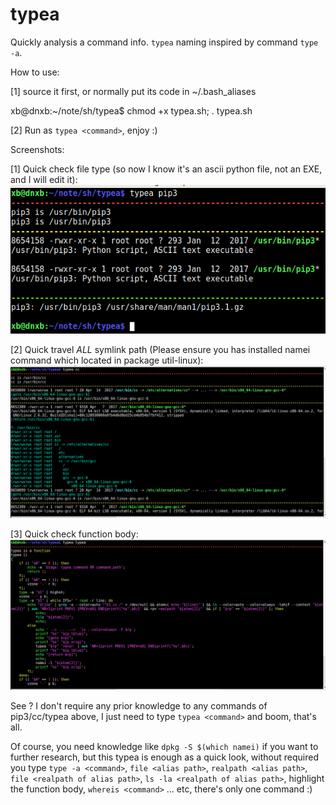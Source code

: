 # typea

Quickly analysis a command info. `typea` naming inspired by command `type -a`.  

How to use:  

[1]  source it first, or normally put its code in ~/.bash_aliases  

xb@dnxb:~/note/sh/typea$ chmod +x typea.sh; . typea.sh  

[2] Run as `typea <command>`, enjoy :)  

Screenshots:  

[1] Quick check file type (so now I know it's an ascii python file, not an EXE, and I will edit it):   
![Check file type](/1510210160_2017-11-09_PPabjenvK6.png?raw=true "Check file type")  

[2] Quick travel *ALL* symlink path (Please ensure you has installed namei command which located in package util-linux):   
![Check travel symlink path](/1510210226_2017-11-09_mi9R2urpJw.png?raw=true "Quick travel symlink path")  

[3] Quick check function body:  
![Check function body](/1510210328_2017-11-09_TKX67tj8jz.png?raw=true "Check function body")  


See ? I don't require any prior knowledge to any commands of pip3/cc/typea above, I just need to type `typea <command>` and boom, that's all. 

Of course, you need knowledge like `dpkg -S $(which namei)` if you want to further research, but this typea is enough as a quick look, without required you type `type -a <command>`, `file <alias path>`, `realpath <alias path>`, `file <realpath of alias path>`, `ls -la <realpath of alias path>`, highlight the function body, `whereis <command>` ... etc, there's only one command :)

